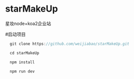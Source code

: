 # starMakeUp
星妆node+koa2企业站

#启动项目
```js
  git clone https://github.com/weijiabao/starMakeUp.git  

  cd starMakeUp

  npm install

  npm run dev
  ```
